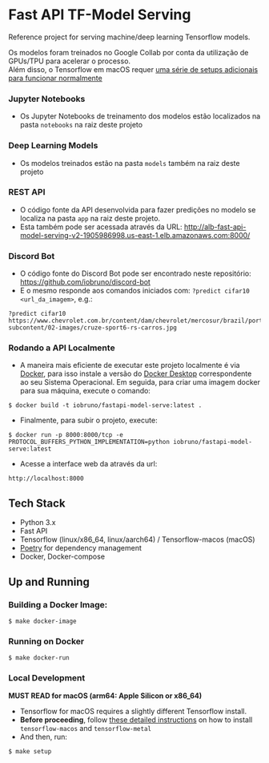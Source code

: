 # Fast API TF-Model Serving

Reference project for serving machine/deep learning Tensorflow models.

Os modelos foram treinados no Google Collab por conta da utilização de GPUs/TPU para acelerar
o processo.  
Além disso, o Tensorflow em macOS requer [uma série de setups adicionais para funcionar 
normalmente](https://developer.apple.com/metal/tensorflow-plugin/)

### Jupyter Notebooks 
- Os Jupyter Notebooks de treinamento dos modelos estão localizados na pasta `notebooks` 
na raiz deste projeto

### Deep Learning Models
- Os modelos treinados estão na pasta `models` também na raiz deste projeto

### REST API
- O código fonte da API desenvolvida para fazer predições no modelo se localiza na pasta `app` na raiz deste projeto.
- Esta também pode ser acessada através da URL:  http://alb-fast-api-model-serving-v2-1905986998.us-east-1.elb.amazonaws.com:8000/

### Discord Bot
- O código fonte do Discord Bot pode ser encontrado neste repositório: https://github.com/iobruno/discord-bot
- E o mesmo responde aos comandos iniciados com: `?predict cifar10 <url_da_imagem>`, e.g.:

```
?predict cifar10 https://www.chevrolet.com.br/content/dam/chevrolet/mercosur/brazil/portuguese/index/cars/cars-subcontent/02-images/cruze-sport6-rs-carros.jpg
```

### Rodando a API Localmente

- A maneira mais eficiente de executar este projeto localmente é via [Docker](https://docs.docker.com/get-docker/), 
 para isso instale a versão do [Docker Desktop](https://docs.docker.com/get-docker/) correspondente ao seu Sistema Operacional. 
Em seguida, para criar uma imagem docker para sua máquina, execute o comando:

```
$ docker build -t iobruno/fastapi-model-serve:latest .
```

- Finalmente, para subir o projeto, execute: 
```
$ docker run -p 8000:8000/tcp -e PROTOCOL_BUFFERS_PYTHON_IMPLEMENTATION=python iobruno/fastapi-model-serve:latest
```

- Acesse a interface web da através da url:
```
http://localhost:8000
```


## Tech Stack

- Python 3.x
- Fast API
- Tensorflow (linux/x86_64, linux/aarch64) / Tensorflow-macos (macOS)
- [Poetry](https://python-poetry.org/docs/) for dependency management
- Docker, Docker-compose

## Up and Running

### Building a Docker Image:

```
$ make docker-image
```

### Running on Docker
```
$ make docker-run
```

### Local Development
**MUST READ for macOS (arm64: Apple Silicon or x86_64)**
- Tensorflow for macOS requires a slightly different Tensorflow install.  
- **Before proceeding**, follow [these detailed instructions](https://developer.apple.com/metal/tensorflow-plugin/) on how to install
`tensorflow-macos` and `tensorflow-metal`
- And then, run:

```
$ make setup
```

